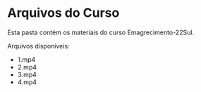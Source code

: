 # Arquivos do Curso

Esta pasta contém os materiais do curso Emagrecimento-22Sul.

Arquivos disponíveis:
- 1.mp4
- 2.mp4
- 3.mp4
- 4.mp4